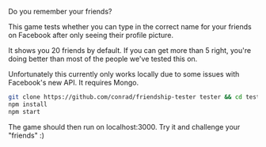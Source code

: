 Do you remember your friends?

This game tests whether you can type in the correct name for your friends on Facebook after only seeing their profile picture.

It shows you 20 friends by default. If you can get more than 5 right, you're doing better than most of the people we've tested this on.

Unfortunately this currently only works locally due to some issues with Facebook's new API. It requires Mongo. 

```bash
git clone https://github.com/conrad/friendship-tester tester && cd tester
npm install
npm start
```

The game should then run on localhost:3000. Try it and challenge your "friends" :)
